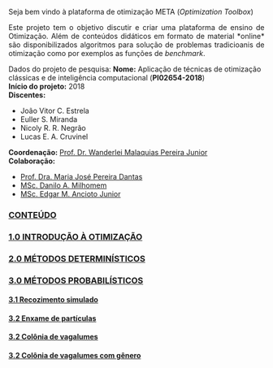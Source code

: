 Seja bem vindo à plataforma de otimização META (*Optimization Toolbox*)

<p align="justify">Este projeto tem o objetivo discutir e criar uma plataforma de ensino de Otimização. Além de conteúdos didáticos em formato de material *online* são disponibilizados algoritmos para solução de problemas tradicioanis de otimização como por exemplos as funções de <i>benchmark</i>.</p> 

Dados do projeto de pesquisa:
**Nome:** Aplicação de técnicas de otimização clássicas e de inteligência computacional (**PI02654-2018**)  
**Início do projeto:** 2018  
**Discentes:**  
- João Vitor C. Estrela   
- Euller S. Miranda  
- Nicoly R. R. Negrão
- Lucas E. A. Cruvinel

**Coordenação:** [Prof. Dr. Wanderlei Malaquias Pereira Junior](http://lattes.cnpq.br/2268506213083114)  
**Colaboração:**    
- [Prof. Dra. Maria José Pereira Dantas](http://lattes.cnpq.br/5115002204148904)
- [MSc. Danilo A. Milhomem](http://lattes.cnpq.br/9428417303686292)
- [MSc. Edgar M. Ancioto Junior](http://lattes.cnpq.br/7117015785768463)

### [CONTEÚDO]()
### [1.0 INTRODUÇÃO À OTIMIZAÇÃO](https://wmpjrufg.github.io/META_PLATAFORMA/CAP_10000.html)
### [2.0 MÉTODOS DETERMINÍSTICOS](https://wmpjrufg.github.io/META_PLATAFORMA/CAP_20000.html)
### [3.0 MÉTODOS PROBABILÍSTICOS](https://wmpjrufg.github.io/META_PLATAFORMA/CAP_30000.html)
#### [3.1 Recozimento simulado](https://wmpjrufg.github.io/META_PLATAFORMA/CAP_31000.html)
#### [3.2 Enxame de partículas](https://wmpjrufg.github.io/META_PLATAFORMA/CAP_32000.html)
#### [3.2 Colônia de vagalumes](https://wmpjrufg.github.io/META_PLATAFORMA/CAP_33000.html)
#### [3.2 Colônia de vagalumes com gênero](https://wmpjrufg.github.io/META_PLATAFORMA/CAP_34000.html)

